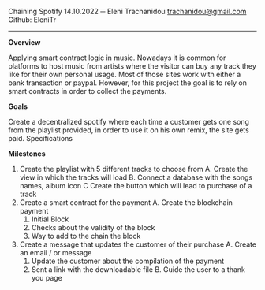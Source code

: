 Chaining Spotify
14.10.2022
─
Eleni Trachanidou
trachanidou@gmail.com
Github: EleniTr

--------------------------------------------------------------------------------------------------------
<b>Overview</b>

Applying smart contract logic in music. Nowadays it is common for platforms to host music from artists where the visitor can buy any track they like for their own personal usage. Most of those sites work with either a bank transaction or paypal. However, for this project the goal is to rely on smart contracts in order to collect the payments.

<b>Goals</b>

Create a decentralized spotify where each time a customer gets one song from the playlist provided, in order to  use it on his own remix, the site gets paid.
Specifications

<b>Milestones</b>
1. Create the playlist with 5 different tracks to choose from
   A. Create the view in which the tracks will load
   B. Connect a database with the songs names, album icon
   C Create the button which will lead to purchase of a track 
2. Create a smart contract for the payment 
   A. Create the blockchain payment
    1. Initial Block
    2. Checks about the validity of the block
    3. Way to add to the chain the block
3. Create a message that updates the customer of their purchase 
   A. Create an email / or message 
     1. Update the customer about the compilation of the payment
     2. Sent a link with the downloadable file
   B. Guide the user to a thank you page